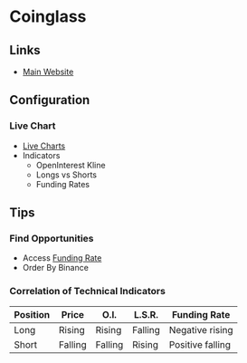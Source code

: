 # Coinglass

<!--
green 2ebd85
red e0294a
-->

## Links

- [Main Website](https://www.coinglass.com/)

## Configuration

### Live Chart

- [Live Charts](https://www.coinglass.com/tv/Binance_BTCUSDT)
- Indicators
  - OpenInterest Kline
  - Longs vs Shorts
  - Funding Rates

## Tips

### Find Opportunities

- Access [Funding Rate](https://www.coinglass.com/FundingRate)
- Order By Binance

### Correlation of Technical Indicators

| Position | Price   | O.I.    | L.S.R.  | Funding Rate     |
| -------- | ------- | ------- | ------- | ---------------- |
| Long     | Rising  | Rising  | Falling | Negative rising  |
| Short    | Falling | Falling | Rising  | Positive falling |

<!--
Sideways
-->
